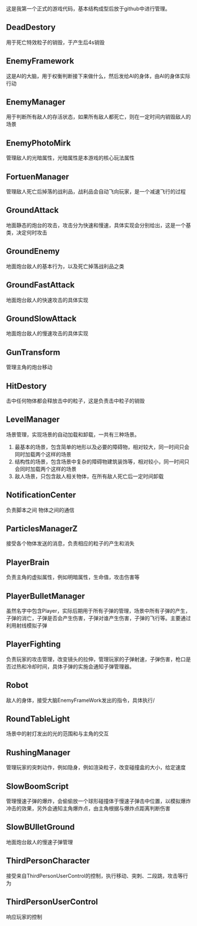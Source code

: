 这是我第一个正式的游戏代码，基本结构成型后放于github中进行管理。
## DeadDestory 
用于死亡特效粒子的销毁，于产生后4s销毁
## EnemyFramework
这是AI的大脑，用于权衡判断接下来做什么，然后发给AI的身体，由AI的身体实际行动
## EnemyManager
用于判断所有敌人的存活状态，如果所有敌人都死亡，则在一定时间内销毁敌人的场景
## EnemyPhotoMirk
管理敌人的光暗属性，光暗属性是本游戏的核心玩法属性
## FortuenManager
管理敌人死亡后掉落的战利品，战利品会自动飞向玩家，是一个减速飞行的过程
## GroundAttack
地面静态的炮台的攻击，攻击分为快速和慢速，具体实现会分别给出，这是一个基类，决定何时攻击
## GroundEnemy
地面炮台敌人的基本行为，以及死亡掉落战利品之类
## GroundFastAttack
地面炮台敌人的快速攻击的具体实现
## GroundSlowAttack
地面炮台敌人的慢速攻击的具体实现
## GunTransform
管理主角的炮台移动
## HitDestory
击中任何物体都会释放击中的粒子，这是负责击中粒子的销毁
## LevelManager
场景管理，实现场景的自动加载和卸载，一共有三种场景。
1. 最基本的场景，包含简单的地形以及必要的障碍物，相对较大，同一时间只会同时加载两个这样的场景
2. 结构性的场景，包含场景中复杂的障碍物建筑装饰等，相对较小，同一时间只会同时加载两个这样的场景
3. 敌人场景，只包含敌人相关物体，在所有敌人死亡后一定时间卸载
## NotificationCenter
负责脚本之间 物体之间的通信
## ParticlesManagerZ
接受各个物体发送的消息，负责相应的粒子的产生和消失
## PlayerBrain
负责主角的虚拟属性，例如明暗属性，生命值，攻击伤害等
## PlayerBulletManager
虽然名字中包含Player，实际后期用于所有子弹的管理，场景中所有子弹的产生，子弹的消亡，子弹是否会产生伤害，子弹对谁产生伤害，子弹的飞行等。主要通过利用射线模拟子弹
## PlayerFighting
负责玩家的攻击管理，改变镜头的拉伸，管理玩家的子弹射速，子弹伤害，枪口是否过热和冷却时间，具体子弹的实施会通知子弹管理器。
## Robot
敌人的身体，接受大脑EnemyFrameWork发出的指令，具体执行/
## RoundTableLight
场景中的射灯发出的光的范围和与主角的交互
## RushingManager
管理玩家的突刺动作，例如隐身，例如渲染粒子，改变碰撞盒的大小，给定速度
## SlowBoomScript
管理慢速子弹的爆炸，会偷偷放一个球形碰撞体于慢速子弹击中位置，以模拟爆炸冲击的效果，另外会通知主角爆炸点，由主角根据与爆炸点距离判断伤害
## SlowBUlletGround
地面炮台敌人的慢速子弹管理
## ThirdPersonCharacter
接受来自ThirdPersonUserControl的控制，执行移动、突刺、二段跳，攻击等行为
## ThirdPersonUserControl
响应玩家的控制

